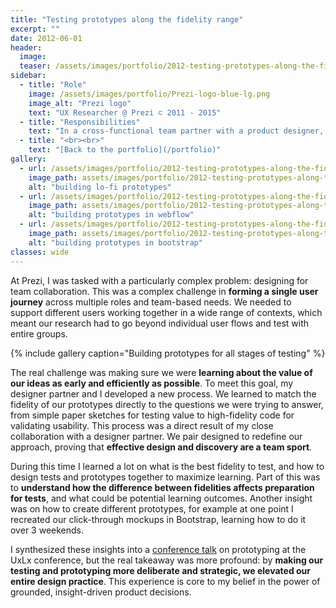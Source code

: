 ```yaml
---
title: "Testing prototypes along the fidelity range"
excerpt: ""
date: 2012-06-01
header:
  image:
  teaser: /assets/images/portfolio/2012-testing-prototypes-along-the-fidelity-range-2.png
sidebar:
  - title: "Role"
    image: /assets/images/portfolio/Prezi-logo-blue-lg.png
    image_alt: "Prezi logo"
    text: "UX Researcher @ Prezi ⊂ 2011 - 2015"
  - title: "Responsibilities"
    text: "In a cross-functional team partner with a product designer, a product manager and engineers and enable discovery and learning about users."
  - title: "<br><br>" 
    text: "[Back to the portfolio](/portfolio)"
gallery:
  - url: /assets/images/portfolio/2012-testing-prototypes-along-the-fidelity-range-1.png
    image_path: assets/images/portfolio/2012-testing-prototypes-along-the-fidelity-range-1.png
    alt: "building lo-fi prototypes"
  - url: /assets/images/portfolio/2012-testing-prototypes-along-the-fidelity-range-2.png
    image_path: assets/images/portfolio/2012-testing-prototypes-along-the-fidelity-range-2.png
    alt: "building prototypes in webflow"
  - url: /assets/images/portfolio/2012-testing-prototypes-along-the-fidelity-range-3.png
    image_path: assets/images/portfolio/2012-testing-prototypes-along-the-fidelity-range-3.png
    alt: "building prototypes in bootstrap"
classes: wide
---
```


At Prezi, I was tasked with a particularly complex problem: designing for team collaboration. This was a complex challenge in **forming a single user journey** across multiple roles and team-based needs. We needed to support different users working together in a wide range of contexts, which meant our research had to go beyond individual user flows and test with entire groups. 

{% include gallery caption="Building prototypes for all stages of testing" %}

The real challenge was making sure we were **learning about the value of our ideas as early and efficiently as possible**. To meet this goal, my designer partner and I developed a new process. We learned to match the fidelity of our prototypes directly to the questions we were trying to answer, from simple paper sketches for testing value to high-fidelity code for validating usability. This process was a direct result of my close collaboration with a designer partner. We pair designed to redefine our approach, proving that **effective design and discovery are a team sport**.

During this time I learned a lot on what is the best fidelity to test, and how to design tests and prototypes together to maximize learning. Part of this was to **understand how the difference between fidelities affects preparation for tests**, and what could be potential learning outcomes. Another insight was on how to create different prototypes, for example at one point I recreated our click-through mockups in Bootstrap, learning how to do it over 3 weekends. 

I synthesized these insights into a [conference talk](https://prezi.com/qfftsdxtojf0/from-lo-fi-to-hi-fi/) on prototyping at the UxLx conference, but the real takeaway was more profound: by **making our testing and prototyping more deliberate and strategic, we elevated our entire design practice**. This experience is core to my belief in the power of grounded, insight-driven product decisions.